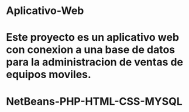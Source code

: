 # Aplicativo-Web
# Este proyecto es un aplicativo web con conexion a una base de datos para la administracion de ventas de equipos moviles.
# NetBeans-PHP-HTML-CSS-MYSQL

